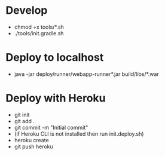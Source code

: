 Develop
=======
* chmod +x tools/*.sh
* ./tools/init.gradle.sh

Deploy to localhost
===================
* java -jar deploy/runner/webapp-runner*.jar build/libs/*.war

Deploy with Heroku
==================
* git init
* git add .
* git commit -m "Initial commit"
* (if Heroku CLI is not installed then run init.deploy.sh)
* heroku create
* git push heroku
